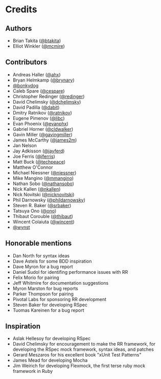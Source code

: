 # Credits

## Authors

* Brian Takita ([@btakita](http://github.com/btakita))
* Elliot Winkler ([@mcmire](http://github.com/mcmire))


## Contributors

* Andreas Haller ([@ahx](http://github.com/ahx))
* Bryan Helmkamp ([@brynary](http://github.com/brynary))
* [@bonkydog](http://github.com/bonkydog)
* Caleb Spare ([@cespare](http://github.com/cespare))
* Christopher Redinger ([@redinger](http://github.com/redinger))
* David Chelimsky ([@dchelimsky](http://github.com/dchelimsky))
* David Padilla ([@dabit](http://github.com/dabit))
* Dmitry Ratnikov ([@ratnikov](http://github.com/ratnikov))
* Eugene Pimenov ([@libc](http://github.com/libc))
* Evan Phoenix ([@evanphx](http://github.com/evanphx))
* Gabriel Horner ([@cldwalker](http://github.com/cldwalker))
* Gavin Miller ([@gavingmiller](http://github.com/gavingmiller))
* James McCarthy ([@james2m](http://github.com/james2m))
* Jan Nelson
* Jay Adkisson ([@jayferd](http://github.com/jayferd))
* Joe Ferris ([@jferris](http://github.com/jferris))
* Matt Buck ([@techpeace](http://github.com/techpeace))
* Matthew O'Connor
* Michael Niessner ([@niessner](http://github.com/niessner))
* Mike Mangino ([@mmangino](http://github.com/mmangino))
* Nathan Sobo ([@nathansobo](http://github.com/nathansobo))
* Nick Kallen ([@nkallen](http://github.com/nkallen))
* Nick Novitski ([@nicknovitski](http://github.com/nicknovitski))
* Phil Darnowsky ([@phildarnowsky](http://github.com/phildarnowsky))
* Steven R. Baker ([@srbaker](http://github.com/srbaker))
* Tatsuya Ono ([@ono](http://github.com/ono))
* Thibaut Corouble ([@thibaut](http://github.com/thibaut))
* Wincent Colaiuta ([@wincent](http://github.com/wincent))
* [@wynst](http://github.com/wynst)


## Honorable mentions

* Dan North for syntax ideas
* Dave Astels for some BDD inspiration
* Dave Myron for a bug report
* Daniel Sudol for identifing performance issues with RR
* Felix Morio for pairing
* Jeff Whitmire for documentation suggestions
* Myron Marston for bug reports
* Parker Thompson for pairing
* Pivotal Labs for sponsoring RR development
* Steven Baker for developing RSpec
* Tuomas Kareinen for a bug report


## Inspiration

* Aslak Hellesoy for developing RSpec
* David Chelimsky for encouragement to make the RR framework, for developing the
  RSpec mock framework, syntax ideas, and patches
* Gerard Meszaros for his excellent book "xUnit Test Patterns"
* James Mead for developing Mocha
* Jim Weirich for developing Flexmock, the first terse ruby mock framework in
  Ruby

